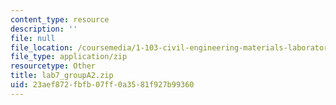 ```yaml
---
content_type: resource
description: ''
file: null
file_location: /coursemedia/1-103-civil-engineering-materials-laboratory-spring-2004/23aef872fbfb07ff0a3581f927b99360_lab7_groupA2.zip
file_type: application/zip
resourcetype: Other
title: lab7_groupA2.zip
uid: 23aef872-fbfb-07ff-0a35-81f927b99360
---
```

